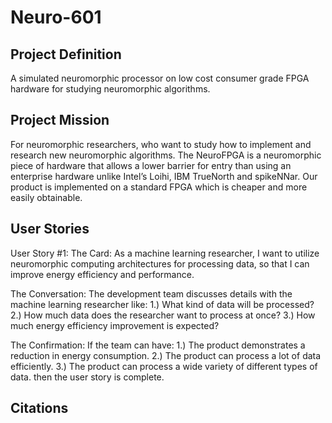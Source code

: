# Neuro-601

## Project Definition
A simulated neuromorphic processor on low cost consumer grade FPGA hardware for studying neuromorphic algorithms.

## Project Mission
For neuromorphic researchers, who want to study how to implement and research new neuromorphic algorithms.  The NeuroFPGA is a neuromorphic piece of hardware that allows a lower barrier for entry than using an enterprise hardware unlike Intel’s Loihi, IBM TrueNorth and spikeNNar. Our product is implemented on a standard FPGA which is cheaper and more easily obtainable.

## User Stories
User Story #1:
The Card:
  As a machine learning researcher, I want to utilize neuromorphic computing architectures for processing data, so that I can improve energy efficiency and performance.
  
The Conversation:
  The development team discusses details with the machine learning researcher like:
    1.) What kind of data will be processed?
    2.) How much data does the researcher want to process at once?
    3.) How much energy efficiency improvement is expected?

The Confirmation:
  If the team can have:
    1.) The product demonstrates a reduction in energy consumption.
    2.) The product can process a lot of data efficiently.
    3.) The product can process a wide variety of different types of data.
  then the user story is complete.
  
## Citations
